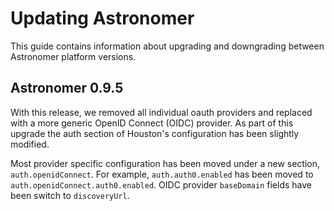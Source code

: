 # Updating Astronomer
This guide contains information about upgrading and downgrading between Astronomer platform versions.

## Astronomer 0.9.5
With this release, we removed all individual oauth providers and replaced with a more generic OpenID Connect (OIDC) provider. As part of this upgrade the auth section of Houston's configuration has been slightly modified.

Most provider specific configuration has been moved under a new section, `auth.openidConnect`. For example, `auth.auth0.enabled` has been moved to `auth.openidConnect.auth0.enabled`. OIDC provider `baseDomain` fields have been switch to `discoveryUrl`.
